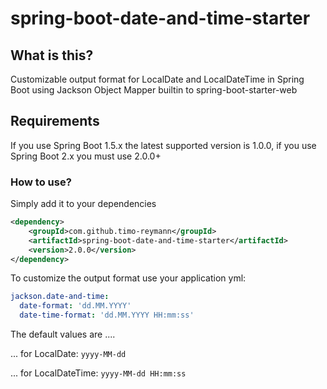 spring-boot-date-and-time-starter
===

## What is this?
Customizable output format for LocalDate and LocalDateTime in Spring Boot using Jackson Object Mapper builtin to spring-boot-starter-web

## Requirements
If you use Spring Boot 1.5.x the latest supported version is 1.0.0,
if you use Spring Boot 2.x you must use 2.0.0+

### How to use?
Simply add it to your dependencies
```xml
<dependency>
    <groupId>com.github.timo-reymann</groupId>
    <artifactId>spring-boot-date-and-time-starter</artifactId>
    <version>2.0.0</version>
</dependency>
```

To customize the output format use your application yml:

```yaml
jackson.date-and-time:
  date-format: 'dd.MM.YYYY'
  date-time-format: 'dd.MM.YYYY HH:mm:ss'
```

The default values are ....

... for LocalDate: `yyyy-MM-dd`

... for LocalDateTime: `yyyy-MM-dd HH:mm:ss`
